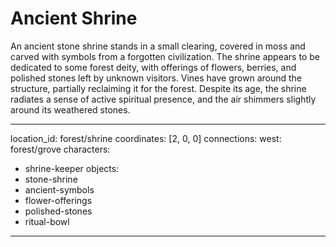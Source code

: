 # Ancient Shrine

An ancient stone shrine stands in a small clearing, covered in moss and carved with symbols from a forgotten civilization. The shrine appears to be dedicated to some forest deity, with offerings of flowers, berries, and polished stones left by unknown visitors. Vines have grown around the structure, partially reclaiming it for the forest. Despite its age, the shrine radiates a sense of active spiritual presence, and the air shimmers slightly around its weathered stones.

---
location_id: forest/shrine
coordinates: [2, 0, 0]
connections:
  west: forest/grove
characters:
  - shrine-keeper
objects:
  - stone-shrine
  - ancient-symbols
  - flower-offerings
  - polished-stones
  - ritual-bowl
---
